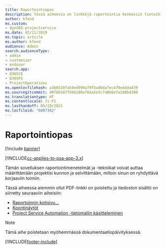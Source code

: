 ```yaml
---
title: Raportointiopas
description: Tässä aiheessa on linkkejä raportointia koskeviin tietoihin.
author: kfend
ms.custom:
- dyn365-projectservice
ms.date: 02/11/2019
ms.topic: article
ms.author: kfend
audience: Admin
search.audienceType:
- admin
- customizer
- enduser
search.app:
- D365CE
- D365PS
- ProjectOperations
ms.openlocfilehash: a366528fa54ed999a79f5adbda7ec478e4dda439
ms.sourcegitcommit: 40f68387f594180af64a5e5c748b6efa188bd300
ms.translationtype: HT
ms.contentlocale: fi-FI
ms.lasthandoff: 05/10/2021
ms.locfileid: "6007362"
---
```

# <a name="reporting-guide"></a>Raportointiopas

[!include [banner](../../includes/psa-now-project-operations.md)]

[!INCLUDE[cc-applies-to-psa-app-3.x](../../includes/cc-applies-to-psa-app-3x.md)]

Tämän sovelluksen raportointimenetelmät ja -tekniikat voivat auttaa määrittämään projektisi kunnon ja selvittämään, milloin sinun on ryhdyttävä korjaaviin toimiin. 

Tässä aiheessa aiemmin ollut PDF-linkki on poistettu ja tiedoston sisältö on siirretty seuraaviin aiheisiin:

- [Raportoinnin kotisivu...](../reports-reporting-dynamics-365-project-service.md)
- [Koontinäytöt](../reports-dashboards.md)
- [Project Service Automation -tietomallin käsitteleminen](../reports-working-project-service-data-model.md)

> [!NOTE]
> Tämä aihe poistetaan myöhemmässä dokumentaatiopäivityksessä. 


[!INCLUDE[footer-include](../../includes/footer-banner.md)]